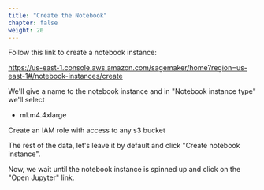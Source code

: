 ```yaml
---
title: "Create the Notebook"
chapter: false
weight: 20
---
```


Follow this link to create a notebook instance:

https://us-east-1.console.aws.amazon.com/sagemaker/home?region=us-east-1#/notebook-instances/create

We'll give a name to the notebook instance and in "Notebook instance type" we'll select

* ml.m4.4xlarge

Create an IAM role with access to any s3 bucket

The rest of the data, let's leave it by default and click "Create notebook instance".

Now, we wait until the notebook instance is spinned up and click on the "Open Jupyter" link.
